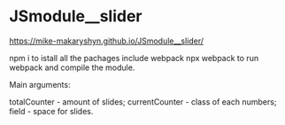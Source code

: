 # JSmodule__slider
https://mike-makaryshyn.github.io/JSmodule__slider/

npm i to istall all the pachages include webpack 
npx webpack to run webpack and compile the module.
 
Main arguments:

totalCounter - amount of slides;
currentCounter - class of each numbers;
field - space for slides.
      
     
